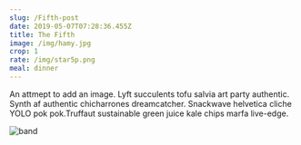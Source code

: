 ```yaml
---
slug: /Fifth-post
date: 2019-05-07T07:28:36.455Z
title: The Fifth
image: /img/hamy.jpg
crop: 1
rate: /img/star5p.png
meal: dinner
---
```

An attmept to add an image. Lyft succulents tofu salvia art party authentic. Synth af authentic chicharrones dreamcatcher. Snackwave helvetica cliche YOLO pok pok.Truffaut sustainable green juice kale chips marfa live-edge.

![band](/img/hamy.jpg)
